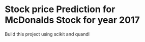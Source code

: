 # Stock price Prediction for McDonalds Stock for year 2017
Build this project using scikit and quandl

